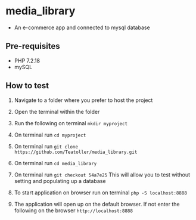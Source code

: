 # media_library

- An e-commerce app and connected to mysql database

## Pre-requisites

- PHP 7.2.18
- mySQL

## How to test

1. Navigate to a folder where you prefer to host the project

2. Open the terminal within the folder

3. Run the following on terminal `mkdir myproject`

4. On terminal run `cd myproject`

5. On terminal run `git clone https://github.com/Teatoller/media_library.git`

6. On terminal run `cd media_library`

7. On terminal run `git checkout 54a7e25` This will allow you to test without setting and populating up a database

8. To start application on browser run on terminal `php -S localhost:8888`

9. The application will open up on the default browser. If not enter the following on the browser `http://localhost:8888`
